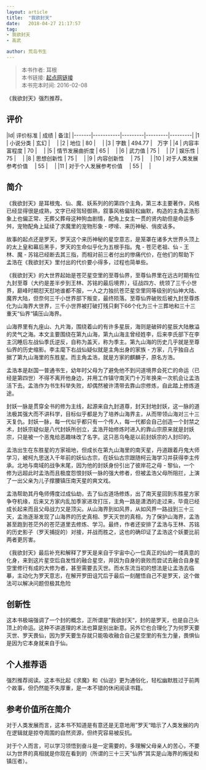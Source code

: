 ```yaml
---
layout: article
title:  "我欲封天"
date:   2018-04-27 21:17:57
tag:
- 我欲封天
- 高武

author: 荒岛书生
---
```


> 本书作者:  耳根  
> 本书链接:  [起点网链接](https://baike.baidu.com/item/%E6%88%91%E6%AC%B2%E5%B0%81%E5%A4%A9/12808493)  
> 本书完本时间: 2016-02-08

《我欲封天》强烈推荐。
<!---more--->


## 评价

|Id| 评价标准   |  成绩 | 备注|
|-------|-----------|---------|---------|---------|
|1 | 小说分类        | 玄幻  |　 |
|2 | 地位            | 80  |　 |
|3 | 字数            | 494.77  |　万字 |
|4 | 内容丰富程度     | 70  |　 |
|5 | 情节发展曲折度    | 65  |　 |
|6 | 武力值          | 75  |　 |
|7 | 娱乐性           | 75  |　 |
|8 | 思想创新性       | 75  |　 |
|9 | 内容创新性　      | 75  |　 |
|10 | 对于人类发展参考价值　        | 55  |　 |
|11 | 对于个人发展参考价值　        | 55  |　 |

## 简介
《我欲封天》是耳根鬼、仙、魔、妖系列的的第四个主角，第三本主要著作，风格已经显得很是成熟，文字已经驾轻御熟，叙事风格偏轻松幽默，构造的主角孟浩形象上也偏正常、无葬父葬母这种狗血剧情，配角上女主一贯的贤内助但是命运多舛，宠物配角上延续了求魔里的宠物形象 - 啰嗦、来历神秘、俏皮话多。

故事的起点还是罗天，罗天这个来历神秘的星空意志，是笼罩在诸多大世界头顶上的太上皇和幕后黑手，罗天的生命似乎化为五根手指。鬼 - 苍茫老祖、仙 - 王林、魔 - 苏铭已经断去其三指，而相对前三者付出的惨痛代价，在他们的帮助下孟浩在《我欲封天》里付出的代价要小得多，过程也简单些。

《我欲封天》的大世界起始是苍茫星空里的至尊仙界，至尊仙界里在远古时期有位九封至尊（大约是差半步到王林、苏铭的最后境界），征战四方、统领了三千小世界，巅峰时期怼天怼地谁都不服，一人之力独抗苍茫星空里同等级别的仙神大陆、魔界大陆，但奈何三千小世界部下叛变，最终陨落。至尊仙界破败后被九封至尊炼化为山海界大世界，三千小世界被打破打残只剩下66个化为三十三葬地和三十三重天“仙界“镇压山海界。

山海界里有九座山、九片海，围绕着山的有许多星辰，海则是破碎的星辰大陆散溢的灵气之海。本文主要围绕在第九山海，第九山海主曾经姓李，后来李氏部下在李主沉睡后左战仙季氏逆反，自称为盖天，称为季主。第九山海的历史几乎就是至尊仙界的历史缩影。李主麾下右战仙疑似就是主角出身的家族 - 方家，几乎独自占据了第九山海里的东胜星。而主角孟浩，就是方家的麒麟子，原名方浩。

孟浩本是赵国一普通书生，幼年时父母为了避免他不到问道境界会死亡的命运（已经是第四世）不得不离开他身边，并用工作镇守南天门十万年换来一次机会让孟浩活下去。孟浩作为书生科举失败，却偶然被许清带去靠山宗修炼，自此踏上修炼道途。

封妖一脉是贯穿全书的修为主线，起源来自九封道尊，封天封地封妖，这一脉的道法极其强大而不讲科学，目标似乎都是为了培养山海界主，从而带领山海对三十三天复仇。封妖一脉，每一代似乎都只有一个传人，每一代都会自己创造一个封禁之术，封妖宗疑似是八代封妖所创立，孟浩开始修炼时进入的靠山宗原来就是封妖宗，只是被一个恶鬼给恶趣味改了名字。这只恶乌龟是以前封妖宗的人封印的。

孟浩出生在东胜星的方家祖地，但成长在第九山海里的南天星，丹道跟着丹鬼大师学习，被柯九思送入千年前的妖仙古宗，在妖仙古宗跟随柯云海学习并获得李主传承。北地与南域的战争末尾，因为他的封妖身份引出了彼岸花之母 - 黎仙，一个修为远超此时孟浩而且极度怨恨封妖一脉的强大修者，但被孟浩父母所阻拦，上演了一出父亲为儿子撑腰镇压南天星的爽文戏。

孟浩帮助其丹龟师傅度过成仙劫，去了仙古道场修炼，出了南天星回到东胜星方家争夺机缘，后来又方家内乱加季家进攻打压，主角一路是潇洒的走过来，毕竟已经成长起来而且父母战力又是顶尖。从山海界到如风界，从如风界一路战到三十三天，孟浩逐渐发现了山海界的历史真相、罗天灭世的真相，为了保护山海界，孟浩甚至跑到苍茫外的苍茫道里去修炼、学习。最终，作者还安排了孟浩与王林、苏铭的历史影子（罗天捕捉的）对接，并战而胜之，这也的确印证了孟浩这个妖要比前两者更厉害。

《我欲封天》最后补充和解释了罗天是来自于宇宙中心一位真正的仙的一缕真意的化身，来到这片星空后自发性的融合星空，并因为自身的衰败而尝试去融合自身星空里修行有成的大修为者，甚至需要去灭世。而水东流当初的想法是让孟浩去临摹，主动化为罗天意志，在解开罗田诅咒后于最后一刻醒悟自己不是罗天，这个做法可以解决问题但极其危险

## 创新性
这本书极端强调了一个封的概念，正所谓是”我欲封天“，封的是罗天，也是自己头顶上的命运。这种不讲道理的术法也算是别出新意。另外它也合理化了为何罗天要灭世、罗天畏仙，因为罗天要生存就只能吸收融合自己星空里的有生力量，畏惧仙是因为它本身就来自于仙。

## 个人推荐语
强烈推荐阅读。这本书比起《求魔》和《仙逆》更为通俗化，轻松幽默胜过于前两个故事，但仍然能不失厚重，是一本不错的休闲阅读书籍。

## 参考价值所在简介
对于人类发展而言，这本书不知道是有意还是无意地用”罗天“暗示了人类发展的内在逻辑就是掠夺周围的自然资源，但终究容易被反抗。

对于个人而言，可以学习领悟到奋斗是一定需要的，多理解父母亲人的苦心，不要以为世界的真相就是你现在看到的（所谓的三十三天”仙界“其实是山海界的叛徒和镇压者）。
